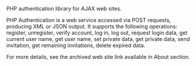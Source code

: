 PHP authentication library for AJAX web sites. 

PHP Authentication is a web service accessed via POST requests, producing XML or JSON output. It supports the following operations: register, unregister, verify account, log in, log out, request login data, get current user name, get user name, set private data, get private data, send invitation, get remaining invitations, delete expired data.

For more details, see the archived web site link available in About section.
